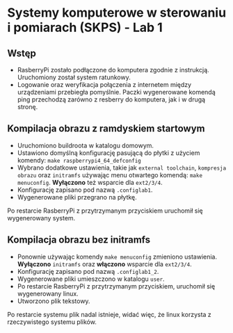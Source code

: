 # Systemy komputerowe w sterowaniu i pomiarach (SKPS) - Lab 1

## Wstęp
- RasberryPi zostało podłączone do komputera zgodnie z instrukcją. Uruchomiony został system
ratunkowy.
- Logowanie oraz weryfikacja połączenia z internetem między urządzeniami przebiegła pomyślnie. Paczki wygenerowane komendą ping przechodzą zarówno z resberry do komputera, jak i w drugą stronę.

## Kompilacja obrazu z ramdyskiem startowym
- Uruchomiono buildroota w katalogu domowym.
- Ustawiono domyślną konfigurację pasującą do płytki z użyciem komendy: `make raspberrypi4_64_defconfig`
- Wybrano dodatkowe ustawienia, takie jak `external toolchain`, `kompresja obrazu` oraz `initramfs` używając menu otwartego komendą: `make menuconfig`. **Wyłączono** też wsparcie dla `ext2/3/4`.
- Konfigurację zapisano pod nazwą `.configlab1`.
- Wygenerowane pliki przegrano na płytkę.

Po restarcie RasberryPi z przytrzymanym przyciskiem uruchomił się wygenerowany system.

## Kompilacja obrazu bez initramfs
- Ponownie używając komendy `make menuconfig` zmieniono ustawienia. **Wyłączono** `initramfs`
oraz **włączono** wsparcie dla `ext2/3/4`.
- Konfigurację zapisano pod nazwą `.configlab1_2`.
- Wygenerowane pliki umieszczono w katalogu `user`.
- Po restarcie RasberryPi z przytrzymanym przyciskiem, uruchomił się wygenerowany linux.
- Utworzono plik tekstowy.

Po restarcie systemu plik nadal istnieje, widać więc, że linux korzysta z rzeczywistego systemu plików.
